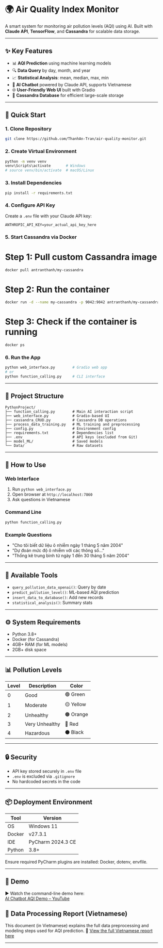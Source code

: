 # 🌍 Air Quality Index Monitor

A smart system for monitoring air pollution levels (AQI) using AI. Built with **Claude API**, **TensorFlow**, and **Cassandra** for scalable data storage.

---

## ✨ Key Features

* 📊 **AQI Prediction** using machine learning models
* 🔍 **Data Query** by day, month, and year
* 📈 **Statistical Analysis**: mean, median, max, min
* 💬 **AI Chatbot** powered by Claude API, supports Vietnamese
* 🌐 **User-Friendly Web UI** built with Gradio
* 💾 **Cassandra Database** for efficient large-scale storage

---

## 🚀 Quick Start

### 1. Clone Repository

```bash
git clone https://github.com/ThanhAn-Tran/air-quality-monitor.git
```

### 2. Create Virtual Environment

```bash
python -m venv venv
venv\Scripts\activate       # Windows
# source venv/bin/activate  # macOS/Linux
```

### 3. Install Dependencies

```bash
pip install -r requirements.txt
```

### 4. Configure API Key

Create a `.env` file with your Claude API key:

```env
ANTHROPIC_API_KEY=your_actual_api_key_here
```

### 5. Start Cassandra via Docker

# Step 1: Pull custom Cassandra image
```bash
docker pull antranthanh/my-cassandra
```

# Step 2: Run the container
```bash
docker run -d --name my-cassandra -p 9042:9042 antranthanh/my-cassandra
```

# Step 3: Check if the container is running
```bash
docker ps
```

### 6. Run the App

```bash
python web_interface.py        # Gradio web app
# or
python function_calling.py     # CLI interface
```

---

## 📁 Project Structure

```
PythonProject/
├── function_calling.py        # Main AI interaction script
├── web_interface.py           # Gradio-based UI
├── cassandra_CRUD.py          # Cassandra DB operations
├── process_data_training.py   # ML training and preprocessing
├── config.py                  # Environment config
├── requirements.txt           # Dependencies list
├── .env                       # API keys (excluded from Git)
├── model_ML/                  # Saved models
└── Data/                      # Raw datasets
```

---

## 🎯 How to Use

### Web Interface

1. Run `python web_interface.py`
2. Open browser at `http://localhost:7860`
3. Ask questions in Vietnamese

### Command Line

```bash
python function_calling.py
```

### Example Questions

* "Cho tôi biết dữ liệu ô nhiễm ngày 1 tháng 5 năm 2004"
* "Dự đoán mức độ ô nhiễm với các thông số..."
* "Thống kê trung bình từ ngày 1 đến 30 tháng 5 năm 2004"

---

## 🧰 Available Tools

* `query_pollution_data_openai()`: Query by date
* `predict_pollution_level()`: ML-based AQI prediction
* `insert_data_to_database()`: Add new records
* `statistical_analysis()`: Summary stats

---

## ⚙️ System Requirements

* Python 3.8+
* Docker (for Cassandra)
* 4GB+ RAM (for ML models)
* 2GB+ disk space

---

## 📊 Pollution Levels

| Level | Description    | Color     |
| ----- | -------------- | --------- |
| 0     | Good           | 🟢 Green  |
| 1     | Moderate       | 🟡 Yellow |
| 2     | Unhealthy      | 🟠 Orange |
| 3     | Very Unhealthy | 🔴 Red    |
| 4     | Hazardous      | ⚫ Black   |

---

## 🔒 Security

* API key stored securely in `.env` file
* `.env` is excluded via `.gitignore`
* No hardcoded secrets in the code

---

## 📦 Deployment Environment

| Tool   | Version           |
| ------ | ----------------- |
| OS     | Windows 11        |
| Docker | v27.3.1           |
| IDE    | PyCharm 2024.3 CE |
| Python | 3.8+              |

Ensure required PyCharm plugins are installed: Docker, dotenv, envfile.

---
## 🎥 Demo

▶️ Watch the command-line demo here:  
[AI Chatbot AQI Demo – YouTube](https://youtu.be/WT5ym4amlG4)

## 📄 Data Processing Report (Vietnamese)

This document (in Vietnamese) explains the full data preprocessing and modeling steps used for AQI prediction.
📘 [View the full Vietnamese report here](https://drive.google.com/file/d/1omTFpcr2el7ki6TgnbFB4iVZbT88K-b1/view?usp=sharing)


---

